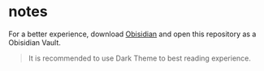 # notes

For a better experience, download [Obisidian](https://obsidian.md/) and open this repository as a Obisidian Vault.

> It is recommended to use Dark Theme to best reading experience.